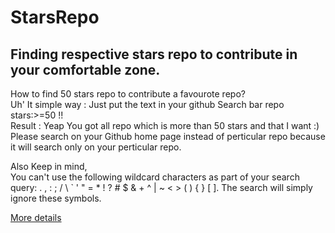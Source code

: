 # StarsRepo
## Finding respective stars repo to contribute in your comfortable zone.<br>
   How to find 50 stars repo to contribute a favourote repo?<br>
   Uh' It simple way : Just put the text in your github Search bar repo  stars:>=50  !! <br>
   Result : Yeap You got all repo which is more than 50 stars and that I want :) <br>
   Please search on your Github home page instead of perticular repo  because it will search only on your perticular repo.
   
   Also Keep in mind,<br>
   You can't use the following wildcard characters as part of your search query: . , : ; / \ ` ' " = * ! ? # $ & + ^ | ~ < > ( ) { } [ ]. The search will simply ignore these symbols.

  [More details ](https://help.github.com/articles/searching-code/)
